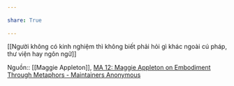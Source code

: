 ---  
share: True  
---  
[[Người không có kinh nghiệm thì không biết phải hỏi gì khác ngoài cú pháp, thư viện hay ngôn ngữ]]   
Nguồn:: [[Maggie Appleton]], [MA 12: Maggie Appleton on Embodiment Through Metaphors - Maintainers Anonymous](https://maintainersanonymous.com/metaphor/#t=46:08)  
